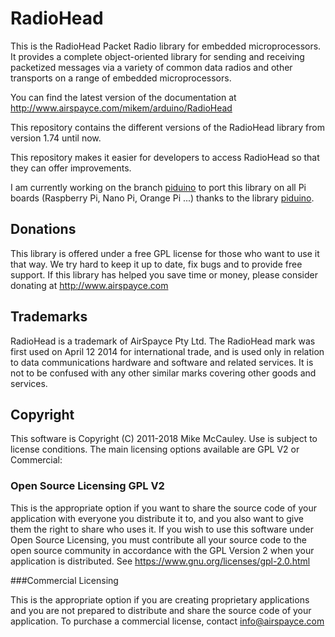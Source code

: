 # RadioHead

This is the RadioHead Packet Radio library for embedded microprocessors. 
It provides a complete object-oriented library for sending and receiving packetized messages via a variety of common data radios and other transports on a range of embedded microprocessors.

You can find the latest version of the documentation at http://www.airspayce.com/mikem/arduino/RadioHead

This repository contains the different versions of the RadioHead library from version 1.74 until now.

This repository makes it easier for developers to access RadioHead so that they can offer improvements.

I am currently working on the branch [piduino](https://github.com/epsilonrt/RadioHead/tree/piduino) to port this library on all 
Pi boards (Raspberry Pi, Nano Pi, Orange Pi ...) thanks to the library [piduino](https://github.com/epsilonrt/piduino).

## Donations

This library is offered under a free GPL license for those who want to use it that way. We try hard to keep it up to date, fix 
bugs and to provide free support. 
If this library has helped you save time or money, please consider donating at http://www.airspayce.com

## Trademarks

RadioHead is a trademark of AirSpayce Pty Ltd. The RadioHead mark was first used on April 12 2014 for international trade, 
and is used only in relation to data communications hardware and software and related services. 
It is not to be confused with any other similar marks covering other goods and services.


## Copyright

This software is Copyright (C) 2011-2018 Mike McCauley. Use is subject to license conditions. 
The main licensing options available are GPL V2 or Commercial:


### Open Source Licensing GPL V2

This is the appropriate option if you want to share the source code of your application with everyone you distribute it to, 
and you also want to give them the right to share who uses it. 
If you wish to use this software under Open Source Licensing, you must contribute all your source code to the open 
source community in accordance with the GPL Version 2 when your application is distributed. 
See https://www.gnu.org/licenses/gpl-2.0.html


###Commercial Licensing


This is the appropriate option if you are creating proprietary applications and you are not prepared to distribute and 
share the source code of your application. To purchase a commercial license, contact info@airspayce.com



